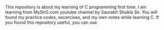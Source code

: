 This repository is about my learning of C programming first time. I am learning from MySirG.com youtube channel by Saurabh Shukla Sir. You will found my practice codes, excercises, and my own notes while learning C. If you found this repository useful, you can use
